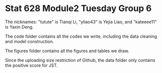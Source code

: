 # Stat 628 Module2 Tuesday Group 6

The nicknames: "tutute" is Tianqi Li, "yliao43" is Yejia Liao, and "kateeee11" is Yaxin Deng.

The code folder contains all the codes we write, including the data cleaning and model construction.

The figures folder contains all the figures and tables we draw.

Since the uploading size restriction of Github, the data folder only contains the positive score for JST.

